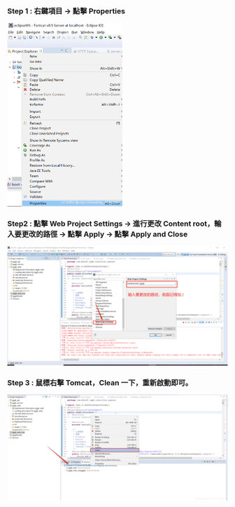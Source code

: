 ### Step 1 : 右鍵項目  →  點擊 Properties
<img src="./images/f4f294c3e0e0f7eec107e25569e65d14.png" style="zoom:50%;" />


### Step2 : 點擊 Web Project Settings  →  進行更改 Content root，輸入要更改的路徑  →  點擊 Apply   →  點擊 Apply and Close
<img src="./images/f0754846c81832cc4179cd1183500b5b.png" style="zoom:50%;" />


### Step 3 : 鼠標右擊 Tomcat，Clean 一下，重新啟動即可。
<img src="./images/d939489af0098720557b806574447f55.png" style="zoom:50%;" />
